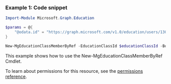 ### Example 1: Code snippet

```powershellImport-Module Microsoft.Graph.Education

$params = @{
	"@odata.id" = "https://graph.microsoft.com/v1.0/education/users/13015"
}

New-MgEducationClassMemberByRef -EducationClassId $educationClassId -BodyParameter $params
```
This example shows how to use the New-MgEducationClassMemberByRef Cmdlet.
To learn about permissions for this resource, see the [permissions reference](/graph/permissions-reference).

